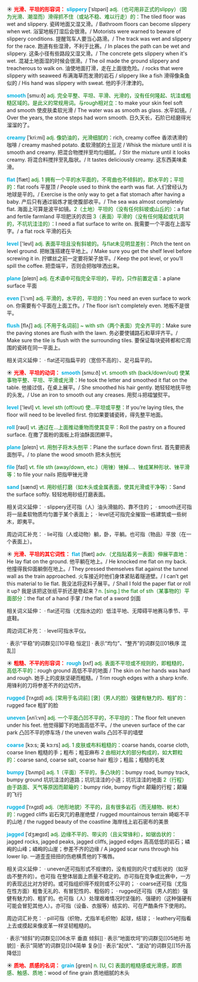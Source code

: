 ☀ <font color="red">**光滑、平坦的形容词：**</font>
<font color="sky blue">**slippery**</font> [ˈslɪpəri]
<font color="rgb(227, 108, 9)">adj.（也可用非正式的slippy）（因为光滑、潮湿而）滑得抓不住（或站不稳、难以行走）的：</font>The tiled floor was wet and slippery. 瓷砖地面又湿又滑。/ Bathroom floors can become slippery when wet. 浴室地板打湿后会很滑。/ Motorists were warned to beware of slippery conditions. 提醒驾车人要当心路滑。/ The track was wet and slippery for the race. 跑道有些湿滑，不利于比赛。/ In places the path can be wet and slippery. 这条小径有些路段又湿又滑。/ The concrete gets slippery when it's wet. 混凝土地面湿的时候会很滑。/ The oil made the ground slippery and treacherous to walk on. 油使地面打滑，走在上面很危险。/ rocks that were slippery with seaweed 布满海草而发滑的岩石 / slippery like a fish 滑得像条鱼似的 / His hand was slippery with sweat. 他的手汗津津的。

<font color="sky blue">**smooth**</font> [smu:ð] 
<font color="rgb(227, 108, 9)">adj. 完全平整、平坦、平滑、光滑的，没有任何隆起、坑洼或粗糙区域的。是此义的常规用词。与rough相对立：</font>to make your skin feel soft and smooth 使皮肤柔软光滑 / The water was as smooth as glass. 水平如镜。/ Over the years, the stone steps had worn smooth. 日久天长，石阶已经磨得光溜溜的了。
           
<font color="sky blue">**creamy**</font> [ˈkri:mi]
<font color="rgb(227, 108, 9)">adj. 像奶油的，光滑细腻的：</font>rich, creamy coffee 香浓诱滑的咖啡 / creamy mashed potato. 柔软滑腻的土豆泥 / Whisk the mixture until it is smooth and creamy. 把混合物搅拌至均匀细腻。/ Stir the mixture until it looks creamy. 将混合料搅拌至乳脂状。/ It tastes deliciously creamy. 这东西美味柔滑。

<font color="sky blue">**flat**</font> [flæt] 
<font color="rgb(227, 108, 9)">adj. 1 拥有一个平的水平面的，不弯曲也不倾斜的，即水平的；平坦的：</font>flat roofs 平屋顶 / People used to think the earth was flat. 人们曾经认为地球是平的。/ Exercise is the only way to get a flat stomach after having a baby. 产后只有通过锻炼才能使腹部收平。/ The sea was almost completely flat. 海面上可算是波平如镜。<font color="rgb(227, 108, 9)">2（土地）平坦的（没有任何斜坡或山丘的）：</font>a flat and fertile farmland 平坦肥沃的农田 <font color="rgb(227, 108, 9)">3（表面）平滑的（没有任何隆起或坑洞的，不坑坑洼洼的）：</font>I need a flat surface to write on. 我需要一个平面在上面写字。/ a flat rock 平滑的石头

<font color="sky blue">**level**</font> ['levl] 
<font color="rgb(227, 108, 9)">adj. 表面平坦且没有斜坡的。与flat未见明显差别：</font>Pitch the tent on level ground. 把帐篷搭建在平地上。/ Make sure you get the shelf level before screwing it in. 拧螺丝之前一定要将架子放平。/ Keep the pot level, or you’ll spill the coffee. 把壶端平，否则会把咖啡洒出来。

<font color="sky blue">**plane**</font> [pleɪn] 
<font color="rgb(227, 108, 9)">adj. 在术语中可指完全平坦的，平的，只作前置定语：</font>a plane surface 平面

<font color="sky blue">**even**</font> ['i:vn] 
<font color="rgb(227, 108, 9)">adj. 平滑的，水平的，平坦的：</font>You need an even surface to work on. 你需要有个平面在上面工作。/ The floor isn’t completely even. 地板不是很平。
           
<font color="sky blue">**flush**</font> [flʌʃ]
<font color="rgb(227, 108, 9)">adj. [不用于名词前] ~ with sth（两个表面）完全齐平的：</font>Make sure the paving stones are flush with the lawn. 务必要使铺路石和草坪齐平。/ Make sure the tile is flush with the surrounding tiles. 要保证每块瓷砖都和它周围的瓷砖在同一平面上。

相关词义延伸：
· flat还可指扁平的（宽但不高的）、足弓扁平的。

☀ <font color="red">**光滑、平坦的动词：**</font>
<font color="sky blue">**smooth**</font> [smu:ð] 
<font color="rgb(227, 108, 9)">vt. smooth sth (back/down/out) 使某事物平整、平坦、平滑或光滑：</font>He took the letter and smoothed it flat on the table. 他接过信，在桌上展平。/ She smoothed his hair gently. 她轻轻地抚平他的头发。/ Use an iron to smooth out any creases. 用熨斗把褶皱熨平。

<font color="sky blue">**level**</font> ['levl] 
<font color="rgb(227, 108, 9)">vt. level sth (off/out) 使…平坦或平整：</font>If you’re laying tiles, the floor will need to be levelled first. 你如果要铺瓷砖，得先整平地面。

<font color="sky blue">**roll**</font> [rəʊl] 
<font color="rgb(227, 108, 9)">vt. 通过在…上面推动重物而使其变平：</font>Roll the pastry on a floured surface. 在撒了面粉的面板上将油酥面团擀平。

<font color="sky blue">**plane**</font> [pleɪn] 
<font color="rgb(227, 108, 9)">vt. 用刨子将木头刨平：</font>Plane the surface down first. 首先要把表面刨平。/ to plane the wood smooth 把木头刨光

<font color="sky blue">**file**</font> [faɪl] 
<font color="rgb(227, 108, 9)">vt. file sth (away/down, etc.)（用锉）锉掉…、锉成某种形状、锉平滑等：</font>to file your nails 把指甲锉光滑

<font color="sky blue">**sand**</font> [sænd] 
<font color="rgb(227, 108, 9)">vt. 用砂纸打磨（如木头或金属表面，使其光滑或干净等）：</font>Sand the surface softly. 轻轻地用砂纸打磨表面。

相关词义延伸：
· slippery还可指（人）油头滑脑的、靠不住的；
· smooth还可指将一层柔软物质均匀置于某个表面上；
· level还可指完全摧毁一栋建筑或一些树木，即夷平。

周边词汇补充：
· lie可指（人或动物）躺，卧，平躺。也可指（物品）平放（在一个表面上）。

☀ <font color="red">**光滑、平坦的其它词性：**</font>
<font color="sky blue">**flat**</font> [flæt] 
<font color="rgb(227, 108, 9)">adv.（尤指贴着另一表面）伸展平直地：</font>He lay flat on the ground. 他平躺在地上。/ He knocked me flat on my back. 他撞得我仰面躺倒在地上。/ They pressed themselves flat against the tunnel wall as the train approached. 火车接近时他们身体紧贴着隧道壁。/ I can’t get this material to lie flat. 我没法将这料子展平。/ Shall I fold the paper flat or roll it up? 我是该把这张纸平折还是卷起来？<font color="rgb(227, 108, 9)">n. [sing.] the flat of sth（某事物的）平面部分：</font>the flat of a hand 手掌 / the flat of a sword 剑面

相关词义延伸：
· flat还可指（尤指水边的）低洼平地、无障碍平地赛马季节、平底鞋。

周边词汇补充：
· level可指水平仪。

· 表示“平稳”的词群见[[10平稳 恒定]]
· 表示“均匀”、“整齐”的词群见[[01秩序 混乱]]

☀ <font color="red">**粗糙、不平的形容词：**</font>
<font color="sky blue">**rough**</font> [rʌf] 
<font color="rgb(227, 108, 9)">adj. 表面不平坦或不规则的，即粗糙的，高低不平的：</font>rough ground 高低不平的地面 / The skin on her hands was hard and rough. 她手上的皮肤坚硬而粗糙。/ Trim rough edges with a sharp knife. 用锋利的刀将参差不齐的边切齐。
           
<font color="sky blue">**rugged**</font> [ˈrʌgɪd]
<font color="rgb(227, 108, 9)">adj. [常用于名词前] [褒]（男人的脸）强健有魅力的、粗犷的：</font>rugged face 粗犷的脸

<font color="sky blue">**uneven**</font> [ʌnˈi:vn]
<font color="rgb(227, 108, 9)">adj. 一个平面凸凹不平的，不平坦的：</font>The floor felt uneven under his feet. 他觉得脚下的地面高低不平。/ the uneven surface of the car park 凸凹不平的停车场 / the uneven walls 凸凹不平的墙壁

<font color="sky blue">**coarse**</font> [kɔ:s; 美 kɔ:rs]
<font color="rgb(227, 108, 9)">adj. 1 皮肤或布料粗糙的：</font>coarse hands, coarse cloth, coarse linen 粗糙的手；粗布；粗亚麻布 <font color="rgb(227, 108, 9)">2 由相对大的部分构成的，如大颗粒的：</font>coarse sand, coarse salt, coarse hair 粗沙；粗盐；粗糙的毛发

<font color="sky blue">**bumpy**</font> [ˈbʌmpi]
<font color="rgb(227, 108, 9)">adj. 1（平面）不平的，多凸块的：</font>bumpy road, bumpy track, bumpy ground 坑坑洼洼的道路；坑坑洼洼的小道；坑坑洼洼的地面 <font color="rgb(227, 108, 9)">2（行程）由于路面、天气等原因而颠簸的：</font>bumpy ride, bumpy flight 颠簸的行程；颠簸的飞行

<font color="sky blue">**rugged**</font> [ˈrʌgɪd]
<font color="rgb(227, 108, 9)">adj.（地形地貌）不平的，且有很多岩石（而无植物、树木）的：</font>rugged cliffs 岩石突兀的悬崖绝壁 / rugged mountainous terrain 崎岖不平的山地 / the rugged beauty of the coastline 海岸线上岩石密布的美景

<font color="sky blue">**jagged**</font> [ˈdʒægɪd]
<font color="rgb(227, 108, 9)">adj. 边缘不平的、带尖的（且尖常锋利），如锯齿状的：</font>jagged rocks, jagged peaks, jagged cliffs, jagged edges 高高低低的岩石；嶙峋的山峰；嶙峋的山崖；参差不齐的边缘 / A jagged scar runs through his lower lip. 一道歪歪扭扭的伤疤横贯他的下嘴唇。

相关词义延伸：
· uneven还可指形式不规律的，没有规则的尺寸或形状的（如牙齿不整齐的）。也可指           在整体层面上质量不稳定的。亦可指在竞争或比赛中，一方的表现远比对方好的。或可指组织得不规则或不公平的；
· coarse还可指（尤指在性方面）粗鲁无礼的、有冒犯性的、粗俗的；
· rugged还可指（男人的脸）强健有魅力的、粗犷的。也可指（人）处理艰难情况时坚强的、强硬的（这种强硬有可能会冒犯其他人）。亦可指（设备、衣服等）结实的、可在严酷条件下使用的。

周边词汇补充：
· pill可指（织物，尤指羊毛织物）起球，结球；
· leathery可指看上去或摸起来像皮革一样坚韧粗糙的。

· 表示“倾斜”的词群见[[06水平 垂直 倾斜]]
· 表示“地面坎坷”的词群见[[05地形 地貌]]
· 表示“简陋”的词群见[[04简单 复杂]]
· 表示“起伏”、“波动”的词群见[[15升高 降低]]

☀ <font color="red">**质地、质感的名词：**</font>
<font color="sky blue">**grain**</font> [ɡreɪn] 
<font color="rgb(227, 108, 9)">n. [U, C] 表面的粗糙感或光滑感，即质感、触感、质地：</font>wood of fine grain 质地细腻的木头

